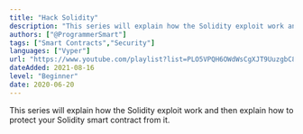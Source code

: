 ```yaml
---
title: "Hack Solidity"
description: "This series will explain how the Solidity exploit work and then explain how to protect your Solidity smart contract from it."
authors: ["@ProgrammerSmart"]
tags: ["Smart Contracts","Security"]
languages: ["Vyper"]
url: "https://www.youtube.com/playlist?list=PLO5VPQH6OWdWsCgXJT9UuzgbC8SPvTRi5"
dateAdded: 2021-08-16
level: "Beginner"
date: 2020-06-20
---
```


This series will explain how the Solidity exploit work and then explain how to protect your Solidity smart contract from it.